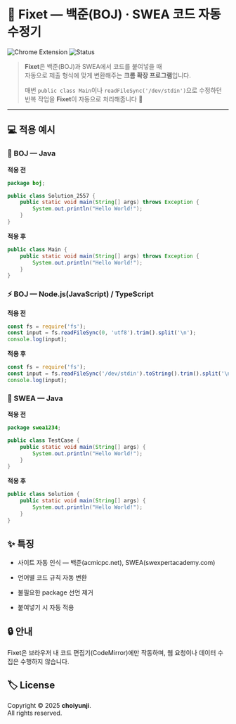 # 🧩 Fixet — 백준(BOJ) · SWEA 코드 자동 수정기

![Chrome Extension](https://img.shields.io/badge/Chrome%20Extension-Fixet-4285F4?logo=googlechrome&logoColor=white)
![Status](https://img.shields.io/badge/Status-Active-brightgreen)

> **Fixet**은 백준(BOJ)과 SWEA에서 코드를 붙여넣을 때  
> 자동으로 제출 형식에 맞게 변환해주는 **크롬 확장 프로그램**입니다.
>
> 매번 `public class Main`이나 `readFileSync('/dev/stdin')`으로 수정하던 반복 작업을 **Fixet**이 자동으로 처리해줍니다 🚀

---

## 💻 적용 예시

### 🥇 BOJ — Java

**적용 전**

```java
package boj;

public class Solution_2557 {
    public static void main(String[] args) throws Exception {
        System.out.println("Hello World!");
    }
}
```

**적용 후**

```java
public class Main {
    public static void main(String[] args) throws Exception {
        System.out.println("Hello World!");
    }
}
```

### ⚡ BOJ — Node.js(JavaScript) / TypeScript

**적용 전**

```javascript
const fs = require('fs');
const input = fs.readFileSync(0, 'utf8').trim().split('\n');
console.log(input);
```

**적용 후**

```javascript
const fs = require('fs');
const input = fs.readFileSync('/dev/stdin').toString().trim().split('\n');
console.log(input);
```

### 🧠 SWEA — Java

**적용 전**

```java
package swea1234;

public class TestCase {
    public static void main(String[] args) {
        System.out.println("Hello World!");
    }
}
```

**적용 후**

```java
public class Solution {
    public static void main(String[] args) {
        System.out.println("Hello World!");
    }
}
```

## ✨ 특징

- 사이트 자동 인식 — 백준(acmicpc.net), SWEA(swexpertacademy.com)

- 언어별 코드 규칙 자동 변환

- 불필요한 package 선언 제거

- 붙여넣기 시 자동 적용

## 🔒 안내

Fixet은 브라우저 내 코드 편집기(CodeMirror)에만 작동하며,
웹 요청이나 데이터 수집은 수행하지 않습니다.

## 🏷️ License

Copyright © 2025 **choiyunji**.  
All rights reserved.
